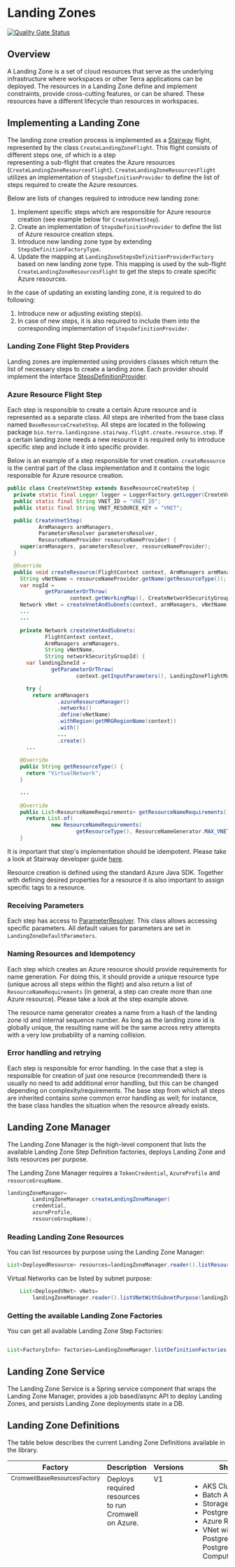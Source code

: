 
# Landing Zones

[![Quality Gate Status](https://sonarcloud.io/api/project_badges/measure?project=DataBiosphere_terra-landing-zone-service&metric=alert_status)](https://sonarcloud.io/summary/new_code?id=DataBiosphere_terra-landing-zone-service)

## Overview

A Landing Zone is a set of cloud resources that serve as the underlying infrastructure where workspaces or other Terra
applications can
be deployed. The resources in a Landing Zone define and implement constraints, provide cross-cutting features, or can be
shared. These resources have a different lifecycle than resources in workspaces.

## Implementing a Landing Zone

The landing zone creation process is implemented as a [Stairway](https://github.com/DataBiosphere/stairway) flight, represented by the class `CreateLandingZoneFlight`. This flight consists of different steps one, of which is a step  
representing a sub-flight that creates the Azure resources (`CreateLandingZoneResourcesFlight`). `CreateLandingZoneResourcesFlight` utilizes an implementation of `StepsDefinitionProvider` to define the list of steps required to create the Azure resources.

Below are lists of changes required to introduce new landing zone:
1) Implement specific steps which are responsible for Azure resource creation (see example below for `CreateVnetStep`).
2) Create an implementation of `StepsDefinitionProvider` to define the list of Azure resource creation steps.
3) Introduce new landing zone type by extending `StepsDefinitionFactoryType`.
4) Update the mapping at `LandingZoneStepsDefinitionProviderFactory` based on new landing zone type. This mapping is used by the sub-flight `CreateLandingZoneResourcesFlight` to get the steps to create specific Azure resources.

In the case of updating an existing landing zone, it is required to do following:
1) Introduce new or adjusting existing step(s).
2) In case of new steps, it is also required to include them into the corresponding implementation of `StepsDefinitionProvider`.

### Landing Zone Flight Step Providers

Landing zones are implemented using providers classes which return the list of necessary steps to create a landing zone. Each provider should implement the interface [StepsDefinitionProvider](https://github.com/DataBiosphere/terra-landing-zone-service/blob/main/library/src/main/java/bio/terra/landingzone/library/landingzones/definition/factories/StepsDefinitionProvider.java).

### Azure Resource Flight Step
Each step is responsible to create a certain Azure resource and is represented as a separate class. All steps are inherited from the base class named `BaseResourceCreateStep`.
All steps are located in the following package `bio.terra.landingzone.stairway.flight.create.resource.step`. If a certain landing zone needs a new resource it is required only to introduce specific step and include it into specific provider.

Below is an example of a step responsible for vnet creation. `createResource` is the central part of the class implementation and it contains the logic responsible for Azure resource creation. 
```java
public class CreateVnetStep extends BaseResourceCreateStep {
  private static final Logger logger = LoggerFactory.getLogger(CreateVnetStep.class);
  public static final String VNET_ID = "VNET_ID";
  public static final String VNET_RESOURCE_KEY = "VNET";

  public CreateVnetStep(
          ArmManagers armManagers,
          ParametersResolver parametersResolver,
          ResourceNameProvider resourceNameProvider) {
    super(armManagers, parametersResolver, resourceNameProvider);
  }

  @Override
  public void createResource(FlightContext context, ArmManagers armManagers) {
    String vNetName = resourceNameProvider.getName(getResourceType());
    var nsgId =
            getParameterOrThrow(
                    context.getWorkingMap(), CreateNetworkSecurityGroupStep.NSG_ID, String.class);
    Network vNet = createVnetAndSubnets(context, armManagers, vNetName, nsgId);
    ...
    ...

    private Network createVnetAndSubnets(
            FlightContext context,
            ArmManagers armManagers,
            String vNetName,
            String networkSecurityGroupId) {
      var landingZoneId =
              getParameterOrThrow(
                      context.getInputParameters(), LandingZoneFlightMapKeys.LANDING_ZONE_ID, UUID.class);

      try {
        return armManagers
                .azureResourceManager()
                .networks()
                .define(vNetName)
                .withRegion(getMRGRegionName(context))
                .with()
                ...
                .create()
      ...
        
    @Override
    public String getResourceType() {
      return "VirtualNetwork";
    }

    ...
        
    @Override
    public List<ResourceNameRequirements> getResourceNameRequirements() {
      return List.of(
              new ResourceNameRequirements(
                      getResourceType(), ResourceNameGenerator.MAX_VNET_NAME_LENGTH));
    }
```

It is important that step's implementation should be idempotent. Please take a look at Stairway developer guide [here](https://github.com/DataBiosphere/stairway/blob/develop/FLIGHT_DEVELOPER_GUIDE.md).

Resource creation is defined using the standard Azure Java SDK. Together with defining desired properties for a resource it is also important to assign specific tags to a resource. 

### Receiving Parameters

Each step has access to [ParameterResolver](https://github.com/DataBiosphere/terra-landing-zone-service/blob/main/library/src/main/java/bio/terra/landingzone/library/landingzones/definition/factories/ParametersResolver.java). This class allows accessing specific parameters. All default values for parameters are set in `LandingZoneDefaultParameters`. 

### Naming Resources and Idempotency

Each step which creates an Azure resource should provide requirements for name generation. For doing this, it should provide a unique resource type (unique across all steps within the flight) 
and also return a list of `ResourceNameRequirements` (in general, a step can create more than one Azure resource). Please take a look at the step example above.

The resource name generator creates a name from a hash of the landing zone id and internal sequence number.
As long as the landing zone id is globally unique, the resulting name will be the same across retry attempts with a very
low probability of a naming collision.

### Error handling and retrying

Each step is responsible for error handling. In the case that a step is responsible for creation of just one resource (recommended) there is usually no need to add additional error handling,
but this can be changed depending on complexity/requirements. The base step from which all steps are inherited contains some common error handling as well;
for instance, the base class handles the situation when the resource already exists.

## Landing Zone Manager

The Landing Zone Manager is the high-level component that lists the available Landing Zone Step Definition factories, deploys
Landing Zone and lists resources per purpose.

The Landing Zone Manager requires a `TokenCredential`, `AzureProfile` and `resourceGroupName`.

```java
landingZoneManager=
        LandingZoneManager.createLandingZoneManager(
        credential,
        azureProfile,
        resourceGroupName);
```

### Reading Landing Zone Resources

You can list resources by purpose using the Landing Zone Manager:

```java
List<DeployedResource> resources=landingZoneManager.reader().listResourcesByPurpose(landingZoneId, ResourcePurpose.SHARED_RESOURCE);

```

Virtual Networks can be listed by subnet purpose:

```java
    List<DeployedVNet> vNets=
        landingZoneManager.reader().listVNetWithSubnetPurpose(landingZoneId, SubnetResourcePurpose.WORKSPACE_COMPUTE_SUBNET);

```

### Getting the available Landing Zone Factories

You can get all available Landing Zone Step Factories:

```java

List<FactoryInfo> factories=LandingZoneManager.listDefinitionFactories();

```
## Landing Zone Service

The Landing Zone Service is a Spring service component that wraps the Landing Zone Manager, provides a job based/async API to deploy Landing Zones, and persists Landing Zone deployments state in a DB.


## Landing Zone Definitions

The table below describes the current Landing Zone Definitions available in the library.

<table>
    <thead><tr>
      <th>Factory</th>
      <th>Description</th>
      <th>Versions</th>
      <th>Shared Resources</th>
      <th>Parameters</th>
    </tr>
    </thead>
    <tbody>
    <tr>
      <td valign="top"><small>CromwellBaseResourcesFactory</small></td>
      <td valign="top">Deploys required resources to run Cromwell on Azure.</td>
      <td valign="top">V1</td>
      <td valign="top">
            <ul>
                <li>AKS Cluster</li>
                <li>Batch Account</li>
                <li>Storage Account</li>
                <li>PostgreSQL</li>
                <li>Azure Relay Namespace</li>
                <li>VNet with subnets for PostgreSQL, AKS Node pool, PostgreSQL databases and Compute resources</li>
            </ul>
       </td>
        <td valign="top">
            <strong>POSTGRES_DB_ADMIN:</strong> Username of the DB admin<br/>Default value: <i>db_admin</i><br/><br/>
            <strong>POSTGRES_DB_PASSWORD:</strong> DB admin password <br/>Default value: <i>UUID.randomUUID().toString()</i><br/><br/>
            <strong>POSTGRES_SERVER_SKU:</strong> PostgreSQL Server SKU <br/>Default value: <i>Standard_D2ds_v5</i><br/><br/>
            <strong>POSTGRES_SERVER_SKU_TIER:</strong> PostgreSQL Server Compute Tier <br/>Default value: <i>General Purpose</i><br/><br/>
            <strong>VNET_ADDRESS_SPACE:</strong> Virtual network address space <br/>Default value: <i>10.1.0.0/27</i><br/><br/>
            <strong>AKS_SUBNET:</strong> AKS subnet address space <br/>Default value: <i>10.1.0.0/29</i><br/><br/>
            <strong>BATCH_SUBNET:</strong> Batch subnet address space <br/>Default value: <i>10.1.0.8/29</i><br/><br/>
            <strong>POSTGRESQL_SUBNET:</strong> PostgreSQL subnet address space <br/>Default value: <i>10.1.0.16/29</i><br/><br/>
            <strong>COMPUTE_SUBNET:</strong> Compute resources subnet address space <br/>Default value: <i>10.1.0.24/29</i><br/><br/>
            <strong>AKS_NODE_COUNT:</strong> Number of nodes in AKS Nodepool  <br/>Default value: <i>1</i><br/><br/>
            <strong>AKS_MACHINE_TYPE:</strong> Machine type used for AKS hosts <br/>Default value: <i>ContainerServiceVMSizeTypes.STANDARD_A2_V2</i><br/><br/>
            <strong>AKS_AUTOSCALING_ENABLED:</strong> Flag to enabled autoscaling for the AKS nodepool <br/>Default value: <i>false</i><br/><br/>
            <strong>AKS_AUTOSCALING_MIN:</strong> Minimum number of nodes in nodepool when autoscaling is enabled <br/>Default value: <i>1</i><br/><br/>
            <strong>AKS_AUTOSCALING_MAX:</strong> Maximum number of nodes in nodepool when autoscaling is enabled <br/>Default value: <i>3</i><br/><br/>
            <strong>AKS_COST_SAVING_SPOT_NODES_ENABLED:</strong> Enable Spot Node usage on AKS <br/>Default value: <i>false</i><br/><br/>
            <strong>Azure storage account overview:</strong> <a href="https://learn.microsoft.com/en-us/azure/storage/common/storage-account-overview">documentation</a><br/><br/>
            <strong>Azure storage CORS configuration:</strong> <a href="https://learn.microsoft.com/en-us/rest/api/storageservices/cross-origin-resource-sharing--cors--support-for-the-azure-storage-services">documentation</a><br/><br/>
            <strong>STORAGE_ACCOUNT_BLOB_CORS_ALLOWED_ORIGINS:</strong> The origin domains that are permitted to make a request against the storage service via CORS <br/>Default value: <i>*</i><br/><br/>
            <strong>STORAGE_ACCOUNT_BLOB_CORS_ALLOWED_METHODS:</strong> The methods (HTTP request verbs) that the origin domain may use for a CORS request <br/>Default value: <i>GET,HEAD,OPTIONS,PUT,PATCH,POST,MERGE,DELETE</i><br/><br/>
            <strong>STORAGE_ACCOUNT_BLOB_CORS_ALLOWED_HEADERS:</strong> The request headers that the origin domain may specify on the CORS request <br/>Default value: <i>authorization,content-type,x-app-id,Referer,x-ms-blob-type,x-ms-copy-source,content-length</i><br/><br/>
            <strong>STORAGE_ACCOUNT_BLOB_CORS_EXPOSED_HEADERS:</strong> The response headers that may be sent in the response to the CORS request and exposed by the browser to the request issuer <br/>Default value: <i>Empty string</i><br/><br/>
            <strong>STORAGE_ACCOUNT_BLOB_CORS_MAX_AGE:</strong> The maximum amount time that a browser should cache the preflight OPTIONS request (in seconds) <br/>Default value: <i>0</i><br/><br/>
            <strong>Azure storage SKU types:</strong> <a href="https://learn.microsoft.com/en-us/rest/api/storagerp/srp_sku_types">documentation</a><br/><br/>
            <strong>STORAGE_ACCOUNT_SKU_TYPE:</strong> Type of storage account <br/>Default value: <i>Standard_LRS</i>; <br/>Accepted values: <i>Standard_LRS</i>, <i>Standard_GRS</i>, <i>Standard_RAGRS</i>, <i>Standard_ZRS</i>, <i>Premium_LRS;</i> Please see StorageAccountSkuType;<br/><br/>
            <strong>ENABLE_PGBOUNCER:</strong> Whether to have pgbouncer enabled on postgresql server <br/>Default value: <i>true</i>;
        </td>
    </tr>
<tr>
      <td valign="top"><small>ProtectedDataResourcesFactory</small></td>
      <td valign="top">Deploy additional resources to the landing zone for additional security monitoring (using Azure Sentinel) and exporting logs to centralized long-term storage for retention.</td>
      <td valign="top">V1</td>
      <td valign="top">
            <ul>
                <li>All resources as in CromwellBaseResourcesFactory</li>
                <li>Long term storage account</li>
                <li>Additional AKS log configuration</li>
            </ul>
       </td>
        <td valign="top">
            <strong>Same as for CromwellBaseResourcesFactory</strong>
        </td>
    </tr>
  </tbody>
</table>

## Development

### Requirements

- Java 17
- Make sure [git-secrets](https://github.com/awslabs/git-secrets) installed. This tool prevents developers from committing passwords and secrets to git.

## Testing

The Landing Zone Service contains unit and integration tests. These tests are run as part of the CI pipeline during the PR process,
as well as on merge to `main`.

### Local Testing

```sh
# Unit tests
./gradlew :library:unitTest

# integration tests
./gradlew :library:integrationTest
```

#### Setup for Local Integration Testing
Running integration tests locally requires:
* A credential capable of connecting to the subscription and tenant configured [here](https://github.com/DataBiosphere/terra-landing-zone-service/blob/main/service/src/test/java/bio/terra/landingzone/library/landingzones/AzureIntegrationUtils.java#L27).
  In CI, we have a federated identity configured which logs in and sets the appropriate environment variables. For local testing,
  the Azure CLI is the best way to get the needed environment variables set via an invocation of `az login`. For more information,
  see the related Azure [documentation](https://learn.microsoft.com/en-us/java/api/overview/azure/identity-readme?view=azure-java-stable#defaultazurecredential).

* A running postgres:
```
 ./library/local-dev/run_postgres.sh start|stop
```